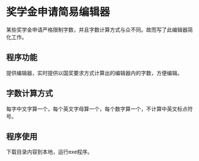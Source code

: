 # 奖学金申请简易编辑器
某些奖学金申请严格限制字数，并且字数计算方式与众不同。故而写了此编辑器简化工作。
## 程序功能
提供编辑器，实时提供以国奖要求方式计算出的编辑器内的字数，方便编辑。
## 字数计算方式
每字中文字算一个，每个英文字母算一个，每个数字算一个，不计算中英文标点符号。
## 程序使用
下载目录内容到本地，运行exe程序。
